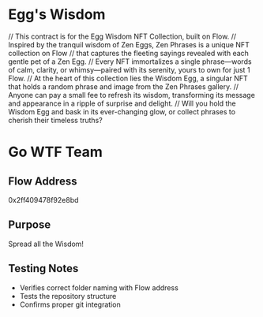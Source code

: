 # Egg's Wisdom
// This contract is for the Egg Wisdom NFT Collection, built on Flow.
// Inspired by the tranquil wisdom of Zen Eggs, Zen Phrases is a unique NFT collection on Flow 
// that captures the fleeting sayings revealed with each gentle pet of a Zen Egg. 
// Every NFT immortalizes a single phrase—words of calm, clarity, or whimsy—paired with its serenity, yours to own for just 1 Flow.
// At the heart of this collection lies the Wisdom Egg, a singular NFT that holds a random phrase and image from the Zen Phrases gallery. 
// Anyone can pay a small fee to refresh its wisdom, transforming its message and appearance in a ripple of surprise and delight. 
// Will you hold the Wisdom Egg and bask in its ever-changing glow, or collect phrases to cherish their timeless truths?
# Go WTF Team

## Flow Address
0x2ff409478f92e8bd

## Purpose
Spread all the Wisdom!

## Testing Notes
- Verifies correct folder naming with Flow address
- Tests the repository structure
- Confirms proper git integration 